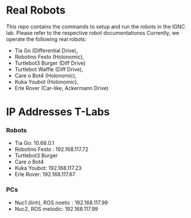 # Real Robots
This repo contains the commands to setup and run the robots in the IGNC lab. Please refer to the respective robot documentationss
Currently, we operate the following real robots: 
- Tia Go (Differential Drive), 
- Robotino Festo (Holonomic), 
- Turtlebot3 Burger (Diff Drive)
- Turtlebot Waffle (Diff Drive), 
- Care o Bot4 (Holonomic), 
- Kuka Youbot (Holonomic),
- Erle Rover (Car-like, Ackermann Drive)

# IP Addresses T-Labs
### Robots
- Tia Go: 10.68.0.1
- Robotino Festo : 192.168.117.72
- Turtlebot3 Burger 
- Care o Bot4
- Kuka Youbot: 192.168.117.23
- Erle Rover: 192.168.117.67


### PCs
- Nuc1 (linh), ROS noetic : 192.168.117.99
- Nuc2, ROS melodic:  192.168.117.99

